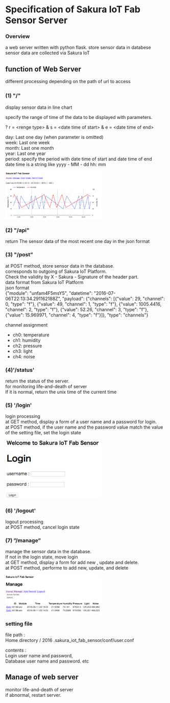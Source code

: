 # Specification of Sakura IoT Fab Sensor Server

### Overview <br/>
a web server written with python flask.
store sensor data  in databese
sensor data are collected via Sakura IoT

## function of Web Server <br/>
different processing depending on the path of url to access

### (1)  "/"　
display sensor data in line chart <br/>

specify the range of time of the data to be displayed with parameters. <br/>

? r = &lt;renge type&gt; & s = &lt;date time of start&gt; &amp; e = &lt;date time of end&gt; <br/>

<renge type>
day: Last one day (when parameter is omitted) <br/>
week: Last one week <br/>
month: Last one month <br/>
year: Last one year <br/>
period: specify the period with 
date time of start and date time of end <br/>
date time is a string like yyyy - MM - dd hh: mm <br/>

<img src="https://raw.githubusercontent.com/ohwada/sakura_iot_alpha/master/server/docs/sakura_iot_fab_sensor_main.png" width="300"/> <br/>

### (2)  "/api" <br/>
return The sensor data of the most recent one day  in the json format <br/>

### (3)  "/post” <br/>

at POST method, store sensor data  in the database. <br/>
corresponds to outgoing of Sakura IoT Platform. <br/>
Check the validity by X - Sakura - Signature of the header part. <br/>
data format from Sakura IoT Platform<br/>
 json format <br/>
 {"module": "unfam4F5msY5", "datetime": "2016-07-06T22:13:34.291162188Z", "payload": {"channels": [{"value": 29, "channel": 0, "type": "f"}, {"value": 49, "channel": 1, "type": "f"}, {"value": 1005.4416, "channel": 2, "type": "f"}, {"value": 52.26, "channel": 3, "type": "f"}, {"value": 15.969971, "channel": 4, "type": "f"}]}, "type": "channels"}

channel assignment<br/>
 - ch0: temperature<br/>
 - ch1: humidity<br/>
 - ch2: pressure<br/>
 - ch3: light<br/>
 - ch4: noise<br/>
 
### (4)'/status' <br/>
return the status of the server. <br/>
for monitoring life-and-death of server <br/>
If it is normal, return the unix time of the current time <br/>

### (5) '/login' <br/>

 login processing <br/>
at GET method, display a form of a user name and a password for login. <br/>
at POST method, if the user name and the password value match the value of the setting file, set the login state  <br/>

<img src="https://raw.githubusercontent.com/ohwada/sakura_iot_alpha/master/server/docs/sakura_iot_fab_sensor_login.png" width="300"/> <br/>

### (6) '/logout' <br/>

 logout processing <br/>
at POST method, cancel login state <br/>

### (7) ”/manage” <br/>

manage  the sensor data in the database. <br/>
If not in the login state, move login <br/>
at GET method, display a form for add new , update and delete. <br/>
at POST method, performe to add new, update, and delete <br/>

<img src="https://raw.githubusercontent.com/ohwada/sakura_iot_alpha/master/server/docs/sakura_iot_fab_sensor_manage.png" width="300"/> <br/>

### setting file  <br/>

 file path : <br/>
Home directory / 2016 .sakura_iot_fab_sensor/conf/user.conf

 contents  : <br/>
Login user name and password, <br/>
Database user name and password. etc <br/>

## Manage of web server <br/>
monitor life-and-death of server <br/>
if  abnormal, restart server. <br/>






